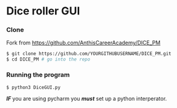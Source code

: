 # Dice roller GUI

### Clone
Fork from https://github.com/AnthisCareerAcademy/DICE_PM
```bash
$ git clone https://github.com/YOURGITHUBUSERNAME/DICE_PM.git
$ cd DICE_PM # go into the repo
```

### Running the program
```bash
$ python3 DiceGUI.py
```
 ***IF*** you are using pycharm you ***must*** set up a python interperator.
